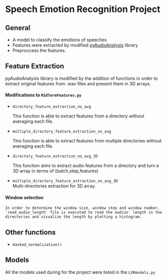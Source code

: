 # Speech Emotion Recognition Project

## General
- A model to classify the emotions of speeches
- Features were extracted by modified [pyAudioAnalysis](https://github.com/tyiannak/pyAudioAnalysis) library
- Preproccess the features.





## Feature Extraction
pyAudioAnalysis library is modified by the addition of functions in order to extract original features from .wav files and present them in 3D arrays.

#### Modifications to `MidTermFeatures.py` 

-  `directory_feature_extraction_no_avg`<br/>

    This function is able to extract features from a directory without averaging each file.
   &NewLine;

-  `multiple_directory_feature_extraction_no_avg`<br/>

    This function is able to extract features from multiple directories without averaging each file. 
   &NewLine;

-  `directory_feature_extraction_no_avg_3D`<br/>

    This function aims to extract audio features from a directory and turn a 3D array in terms of  (batch,step,features)
   &NewLine;

-  `multiple_directory_feature_extraction_no_avg_3D`<br/>
    Multi-directories extraction for 3D array.

#### Window selection
    In order to determine the window size, window step and window number.
    `read_audio_length` file is executed to read the audios' length in the directories and visualize the length by plotting a histogram.
## Other functions

- `masked_normalization()`

## Models
All the models used during for the project were listed in the `LXRmodels.py`
